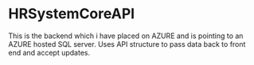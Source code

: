 # HRSystemCoreAPI
This is the backend which i have placed on AZURE and is pointing to an AZURE hosted SQL server. 
Uses API structure to pass data back to front end and accept updates.
